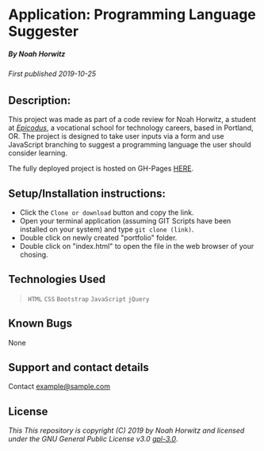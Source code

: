# Application: **Programming Language Suggester**

##### By Noah Horwitz

###### _First published 2019-10-25_

## Description:
This project was made as part of a code review for Noah Horwitz, a student at _[Epicodus](http://www.epicodus.com)_, a vocational school for technology careers, based in Portland, OR. The project is designed to take user inputs via a form and use JavaScript branching to suggest a programming language the user should consider learning.

The fully deployed project is hosted on GH-Pages [HERE](https://nhhor.github.io/pl-suggester).

## Setup/Installation instructions:
* Click the `Clone or download` button and copy the link.
* Open your terminal application (assuming GIT Scripts have been installed on your system) and type `git clone (link)`.
* Double click on newly created "portfolio" folder.
* Double click on "index.html" to open the file in the web browser of your chosing.

## Technologies Used
> `HTML`
> `CSS`
> `Bootstrap`
> `JavaScript`
> `jQuery`

## Known Bugs
None

## Support and contact details
Contact [example@sample.com](mailto:example@sample.com)

## License
_This This repository is copyright (C) 2019 by Noah Horwitz and licensed under the GNU General Public License v3.0 [gpl-3.0](https://www.gnu.org/licenses/gpl-3.0.en.html)_.
